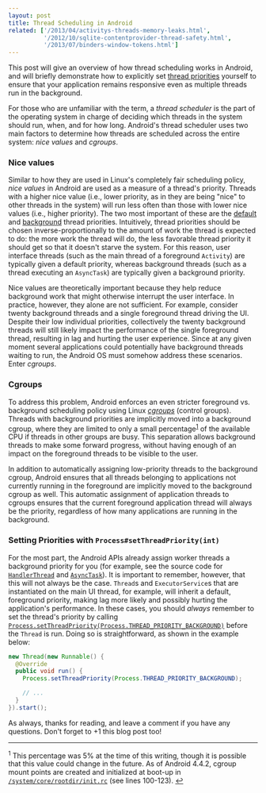 ```yaml
---
layout: post
title: Thread Scheduling in Android
related: ['/2013/04/activitys-threads-memory-leaks.html',
          '/2012/10/sqlite-contentprovider-thread-safety.html',
          '/2013/07/binders-window-tokens.html']
---
```

This post will give an overview of how thread scheduling works in Android, and will briefly
demonstrate how to explicitly set
[thread priorities](http://developer.android.com/reference/android/os/Process.html)
yourself to ensure that your application remains responsive even as multiple threads
run in the background.

For those who are unfamiliar with the term, a _thread scheduler_ is the part of the operating system
in charge of deciding which threads in the system should run, when, and for how long. Android's thread
scheduler uses two main factors to determine how threads are scheduled across the entire
system: _nice values_ and _cgroups_.

<!--more-->

### Nice values

Similar to how they are used in Linux's completely fair scheduling policy, _nice values_ in Android
are used as a measure of a thread's priority. Threads with a higher nice value (i.e., lower priority,
as in they are being "nice" to other threads in the system) will run less often than
those with lower nice values (i.e., higher priority). The two most important of these are the
[default](http://developer.android.com/reference/android/os/Process.html#THREAD_PRIORITY_DEFAULT)
and [background](http://developer.android.com/reference/android/os/Process.html#THREAD_PRIORITY_BACKGROUND)
thread priorities. Intuitively, thread priorities should be chosen
inverse-proportionally to the amount of work the thread is expected to do: the more work the
thread will do, the less favorable thread priority it should get so that it doesn't
starve the system. For this reason, user interface threads (such as the main thread of a foreground `Activity`) 
are typically given a default priority, whereas background threads (such as a thread executing an `AsyncTask`)
are typically given a background priority.

Nice values are theoretically important because they help reduce background work that might otherwise
interrupt the user interface. In practice, however, they alone are not sufficient. For example, consider
twenty background threads and a single foreground thread driving the UI. Despite their low
individual priorities, collectively the twenty background threads will still likely impact the performance
of the single foreground thread, resulting in lag and hurting the user experience. Since at any given moment
several applications could potentially have background threads waiting to run, the Android OS
must somehow address these scenarios. Enter _cgroups_.

### Cgroups

To address this problem, Android enforces an even stricter foreground vs. background scheduling policy
using Linux [_cgroups_](http://en.wikipedia.org/wiki/Cgroups) (control groups). Threads with
background priorities are implicitly moved into a background cgroup, where they are
limited to only a small percentage<sup><a href="#footnote1" id="ref1">1</a></sup> of the available
CPU if threads in other groups are busy. This separation allows background threads to make some
forward progress, without having enough of an impact on the foreground threads to be visible
to the user.

In addition to automatically assigning low-priority threads to the background cgroup, Android ensures that all
threads belonging to applications not currently running in the foreground are implicitly moved to the background cgroup as well. This automatic assignment of application threads to cgroups ensures that the current foreground
application thread will always be the priority, regardless of how many applications are running in the background.

### Setting Priorities with `Process#setThreadPriority(int)`

For the most part, the Android APIs already assign worker threads a background priority for you
(for example, see the source code for
[`HandlerThread`](https://android.googlesource.com/platform/frameworks/base/+/refs/heads/master/core/java/android/os/HandlerThread.java)
and [`AsyncTask`](https://android.googlesource.com/platform/frameworks/base/+/refs/heads/master/core/java/android/os/AsyncTask.java)). It is important to remember, however, that this will not always be the case.
`Thread`s and `ExecutorService`s that are instantiated on the main UI thread, for example,
will inherit a default, foreground priority, making lag more likely and possibly hurting
the application's performance. In these cases, you should _always_ remember to set the thread's
priority by calling
[`Process.setThreadPriority(Process.THREAD_PRIORITY_BACKGROUND)`](https://developer.android.com/reference/android/os/Process.html#setThreadPriority(int))
before the `Thread` is run. Doing so is straightforward, as shown in the example below:

```java
new Thread(new Runnable() {
  @Override
  public void run() {
    Process.setThreadPriority(Process.THREAD_PRIORITY_BACKGROUND);

    // ...
  }
}).start();
```

As always, thanks for reading, and leave a comment if you have any questions. Don't forget to +1 this blog post too! 

<hr class="footnote-divider" />

<sup id="footnote1">1</sup> This percentage was 5% at the time of this writing, though it is possible that this value could change in the future. As of Android 4.4.2, cgroup mount points are created and initialized at boot-up in [`/system/core/rootdir/init.rc`](https://android.googlesource.com/platform/system/core/+/android-sdk-4.4.2_r1/rootdir/init.rc) (see lines 100-123). <a href="#ref1" title="Jump to footnote 1.">&#8617;</a>